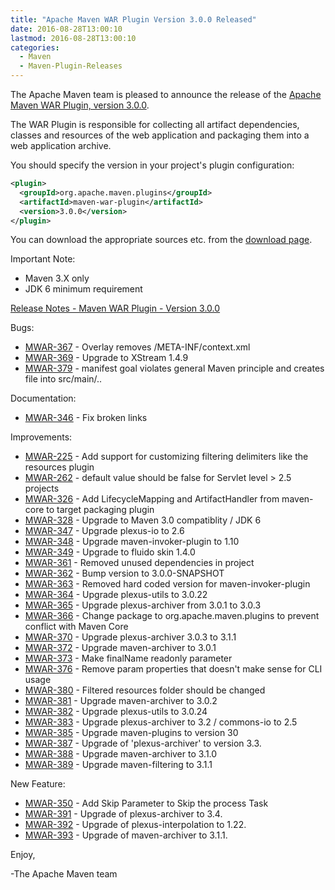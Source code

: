 ```yaml
---
title: "Apache Maven WAR Plugin Version 3.0.0 Released"
date: 2016-08-28T13:00:10
lastmod: 2016-08-28T13:00:10
categories:
  - Maven
  - Maven-Plugin-Releases
---
```

The Apache Maven team is pleased to announce the release of the 
[Apache Maven WAR Plugin, version 3.0.0](https://maven.apache.org/plugins/maven-war-plugin/).

The WAR Plugin is responsible for collecting all artifact dependencies, classes
and resources of the web application and packaging them into a web application
archive.

You should specify the version in your project's plugin configuration:

```xml
<plugin>
  <groupId>org.apache.maven.plugins</groupId>
  <artifactId>maven-war-plugin</artifactId>
  <version>3.0.0</version>
</plugin>
```

You can download the appropriate sources etc. from the [download page][download].

Important Note: 

 * Maven 3.X only
 * JDK 6 minimum requirement


<!-- more -->

[Release Notes - Maven WAR Plugin - Version 3.0.0](https://issues.apache.org/jira/secure/ReleaseNote.jspa?projectId=12318121&version=12331760)


Bugs:

 * [MWAR-367](https://issues.apache.org/jira/browse/MWAR-367) - Overlay removes /META-INF/context.xml
 * [MWAR-369](https://issues.apache.org/jira/browse/MWAR-369) - Upgrade to XStream 1.4.9
 * [MWAR-379](https://issues.apache.org/jira/browse/MWAR-379) - manifest goal violates general Maven principle and creates file into src/main/..

Documentation:

 * [MWAR-346](https://issues.apache.org/jira/browse/MWAR-346) - Fix broken links

Improvements:

 * [MWAR-225](https://issues.apache.org/jira/browse/MWAR-225) - Add support for customizing filtering delimiters like the resources plugin
 * [MWAR-262](https://issues.apache.org/jira/browse/MWAR-262) - <failOnMissingWebXml> default value should be false for Servlet level > 2.5 projects
 * [MWAR-326](https://issues.apache.org/jira/browse/MWAR-326) - Add LifecycleMapping and ArtifactHandler from maven-core to target packaging plugin
 * [MWAR-328](https://issues.apache.org/jira/browse/MWAR-328) - Upgrade to Maven 3.0 compatiblity / JDK 6
 * [MWAR-347](https://issues.apache.org/jira/browse/MWAR-347) - Upgrade plexus-io to 2.6
 * [MWAR-348](https://issues.apache.org/jira/browse/MWAR-348) - Upgrade maven-invoker-plugin to 1.10
 * [MWAR-349](https://issues.apache.org/jira/browse/MWAR-349) - Upgrade to fluido skin 1.4.0
 * [MWAR-361](https://issues.apache.org/jira/browse/MWAR-361) - Removed unused dependencies in project
 * [MWAR-362](https://issues.apache.org/jira/browse/MWAR-362) - Bump version to 3.0.0-SNAPSHOT
 * [MWAR-363](https://issues.apache.org/jira/browse/MWAR-363) - Removed hard coded version for maven-invoker-plugin
 * [MWAR-364](https://issues.apache.org/jira/browse/MWAR-364) - Upgrade plexus-utils to 3.0.22
 * [MWAR-365](https://issues.apache.org/jira/browse/MWAR-365) - Upgrade plexus-archiver from 3.0.1 to 3.0.3
 * [MWAR-366](https://issues.apache.org/jira/browse/MWAR-366) - Change package to org.apache.maven.plugins to prevent conflict with Maven Core
 * [MWAR-370](https://issues.apache.org/jira/browse/MWAR-370) - Upgrade plexus-archiver 3.0.3 to 3.1.1
 * [MWAR-372](https://issues.apache.org/jira/browse/MWAR-372) - Upgrade maven-archiver to 3.0.1
 * [MWAR-373](https://issues.apache.org/jira/browse/MWAR-373) - Make finalName readonly parameter
 * [MWAR-376](https://issues.apache.org/jira/browse/MWAR-376) - Remove param properties that doesn't make sense for CLI usage
 * [MWAR-380](https://issues.apache.org/jira/browse/MWAR-380) - Filtered resources folder should be changed
 * [MWAR-381](https://issues.apache.org/jira/browse/MWAR-381) - Upgrade maven-archiver to 3.0.2
 * [MWAR-382](https://issues.apache.org/jira/browse/MWAR-382) - Upgrade plexus-utils to 3.0.24
 * [MWAR-383](https://issues.apache.org/jira/browse/MWAR-383) - Upgrade plexus-archiver to 3.2 / commons-io to 2.5
 * [MWAR-385](https://issues.apache.org/jira/browse/MWAR-385) - Upgrade maven-plugins to version 30
 * [MWAR-387](https://issues.apache.org/jira/browse/MWAR-387) - Upgrade of 'plexus-archiver' to version 3.3.
 * [MWAR-388](https://issues.apache.org/jira/browse/MWAR-388) - Upgrade maven-archiver to 3.1.0
 * [MWAR-389](https://issues.apache.org/jira/browse/MWAR-389) - Upgrade maven-filtering to 3.1.1

New Feature:

 * [MWAR-350](https://issues.apache.org/jira/browse/MWAR-350) - Add Skip Parameter to Skip the process
Task
 * [MWAR-391](https://issues.apache.org/jira/browse/MWAR-391) - Upgrade of plexus-archiver to 3.4.
 * [MWAR-392](https://issues.apache.org/jira/browse/MWAR-392) - Upgrade of plexus-interpolation to 1.22.
 * [MWAR-393](https://issues.apache.org/jira/browse/MWAR-393) - Upgrade of maven-archiver to 3.1.1.

Enjoy,

-The Apache Maven team

[download]: https://maven.apache.org/plugins/maven-war-plugin/download.cgi

